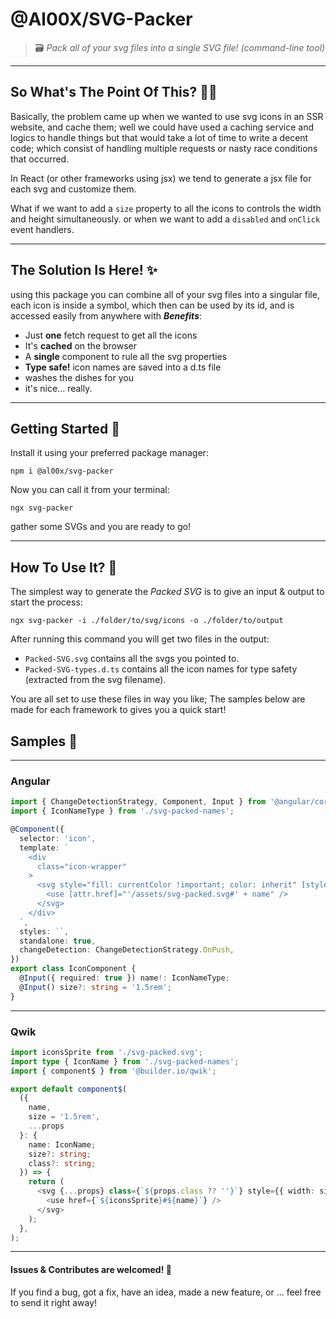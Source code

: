# @Al00X/SVG-Packer
> 🗃️ _Pack all of your svg files into a single SVG file! (command-line tool)_

___

## So What's The Point Of This? 🧐❔

Basically, the problem came up when we wanted to use svg icons in an SSR website, and cache them; well
we could have used a caching service and logics to handle things but that would take a lot of time
to write a decent code; 
which consist of handling multiple requests or nasty race conditions that occurred.

In React (or other frameworks using jsx) we tend to generate a jsx file for each svg and customize them.

What if we want to add a `size` property to all the icons to controls the width and height simultaneously.
or when we want to add a `disabled` and `onClick` event handlers.

___

## The Solution Is Here! ✨

using this package you can combine all of your svg files into a singular file, 
each icon is inside a symbol, which then can be used by its id, 
and is accessed easily from anywhere with **_Benefits_**:

- Just **one** fetch request to get all the icons
- It's **cached** on the browser
- A **single** component to rule all the svg properties
- **Type safe!** icon names are saved into a d.ts file
- washes the dishes for you
- it's nice... really.

___

## Getting Started 🚀

Install it using your preferred package manager:

    npm i @al00x/svg-packer

Now you can call it from your terminal:

    ngx svg-packer

gather some SVGs and you are ready to go!

___

## How To Use It? 🔦

The simplest way to generate the *Packed SVG* is to give an input & output to start the process:

    ngx svg-packer -i ./folder/to/svg/icons -o ./folder/to/output

After running this command you will get two files in the output:

- `Packed-SVG.svg` contains all the svgs you pointed to.
- `Packed-SVG-types.d.ts` contains all the icon names for type safety (extracted from the svg filename).

You are all set to use these files in way you like;
The samples below are made for each framework to gives you a quick start!

## Samples 📔

___

### Angular
```typescript
import { ChangeDetectionStrategy, Component, Input } from '@angular/core';
import { IconNameType } from './svg-packed-names';

@Component({
  selector: 'icon',
  template: `
    <div
      class="icon-wrapper"
    >
      <svg style="fill: currentColor !important; color: inherit" [style.width]="size" [style.height]="size">
        <use [attr.href]="'/assets/svg-packed.svg#' + name" />
      </svg>
    </div>
  `,
  styles: ``,
  standalone: true,
  changeDetection: ChangeDetectionStrategy.OnPush,
})
export class IconComponent {
  @Input({ required: true }) name!: IconNameType;
  @Input() size?: string = '1.5rem';
}
```

___

### Qwik
```typescript
import iconsSprite from './svg-packed.svg';
import type { IconName } from './svg-packed-names';
import { component$ } from '@builder.io/qwik';

export default component$(
  ({
    name,
    size = '1.5rem',
    ...props
  }: {
    name: IconName;
    size?: string;
    class?: string;
  }) => {
    return (
      <svg {...props} class={`${props.class ?? ''}`} style={{ width: size, height: size }}>
        <use href={`${iconsSprite}#${name}`} />
      </svg>
    );
  },
);
```

___

#### Issues & Contributes are welcomed! 💞
If you find a bug, got a fix, have an idea, made a new feature, or ... 
feel free to send it right away!
